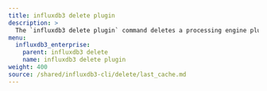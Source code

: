 ```yaml
---
title: influxdb3 delete plugin
description: >
  The `influxdb3 delete plugin` command deletes a processing engine plugin.
menu:
  influxdb3_enterprise:
    parent: influxdb3 delete
    name: influxdb3 delete plugin
weight: 400
source: /shared/influxdb3-cli/delete/last_cache.md
---
```


<!--
The content of this file is at content/shared/influxdb3-cli/delete/plugin.md
-->
